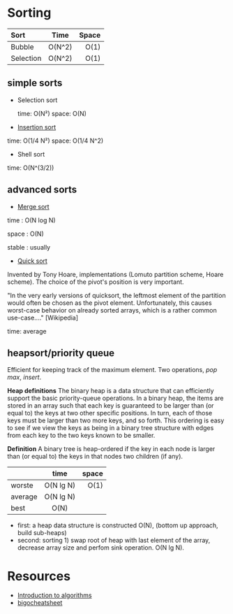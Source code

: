 # Sorting

| Sort        | Time           | Space         |
| :---        |     :---:      |          ---: |
| Bubble      | O(N^2)         | O(1)          |
| Selection   | O(N^2)         | O(1)          |

## simple sorts
* Selection sort

  time: O(N²)
  space: O(N)

* [Insertion sort](https://www.coursera.org/learn/algorithms-part1/lecture/1hYlN/insertion-sort) 

 time: O(1/4 N²)
 space: O(1/4 N^2)

* Shell sort

 time: O(N^(3/2))
 
## advanced sorts
 * [Merge sort](https://www.coursera.org/learn/algorithms-part1/lecture/ARWDq/mergesort)
 
  time  : O(N log N)
  
  space : O(N)
  
  stable : usually
  
  * [Quick sort](https://www.coursera.org/learn/algorithms-part1/lecture/vjvnC/quicksort)

Invented by Tony Hoare, implementations (Lomuto partition scheme, Hoare scheme). The choice of the pivot's position is very important. 

"In the very early versions of quicksort, the leftmost element of the partition would often be chosen as the pivot element. Unfortunately, this causes worst-case behavior on already sorted arrays, which is a rather common use-case...." [Wikipedia]

 time: average 
 
## heapsort/priority queue

Efficient for keeping track of the maximum element. Two operations, *pop max*, *insert*.

**Heap definitions** The binary heap is a data structure that can efficiently support the basic priority-queue operations. In a binary heap, the items are stored in an array such that each key is guaranteed to be larger than (or equal to) the keys at two other specific positions. In turn, each of those keys must be larger than two more keys, and so forth. This ordering is easy to see if we view the keys as being in a binary tree structure with edges from each key to the two keys known to be smaller.

**Definition** A binary tree is heap-ordered if the key in each node is larger than (or equal to) the keys in that nodes two children (if any).

|               |   time        | space  |
| ------------- |:-------------:| -----:|
|   worste      | O(N lg N)     | O(1)  |
|   average     | O(N lg N)     |       |
|   best        | O(N)          |       |

* first: a heap data structure is constructed  O(N), (bottom up approach, build sub-heaps)
* second: sorting 1) swap root of heap with last element of the array, decrease array size and perfom sink operation. O(N lg N).
 
# Resources

* [Introduction to algorithms](https://www.coursera.org/learn/introduction-to-algorithms/home/info)
* [bigocheatsheet](http://bigocheatsheet.com/)
